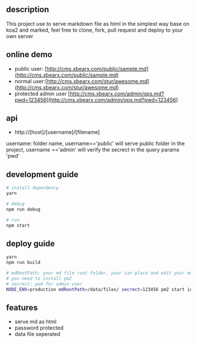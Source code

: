 ## description
This project use to serve markdown file as html in the simplest way base on koa2 and marked, feel free to clone, fork, pull request and deploy to your own server

## online demo
- public user: [http://cms.xbearx.com/public/sample.md](http://cms.xbearx.com/public/sample.md)
- normal user:[http://cms.xbearx.com/stur/awesome.md](http://cms.xbearx.com/stur/awesome.md)
- protected admin user [http://cms.xbearx.com/admin/ops.md?pwd=123456](http://cms.xbearx.com/admin/ops.md?pwd=123456)

## api
- http://[host]/[username]/[filename]

username: folder name, username=='public' will serve public folder in the project, username =='admin' will verify the secrect in the query params 'pwd'

## development guide
```sh
# install dependency
yarn

# debug
npm run debug

# run
npm start
```

## deploy guide
```sh
yarn
npm run build

# mdRootPath: your md file root folder, your can place and edit your md file anywhere and spcificed the root path here
# you need to install pm2
# secrect: pwd for admin user
NODE_ENV=production mdRootPath=/data/files/ secrect=123456 pm2 start index.js --name="cms"
```

## features
- serve md as html
- password protected
- data file seperated
